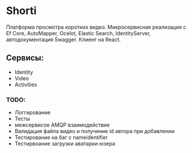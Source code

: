 # Shorti
Платформа просмотра коротких видео. Микросервисная реализация с Ef Core, AutoMapper, Ocelot, Elastic Search, IdentityServer, автодокументация Swagger. Клиент на React.

## Сервисы:
* Identity
* Video
* Activities

### TODO:
* Логгирование
* Тесты
* межсервисое AMQP взаимодействие
* Валидация файла видео и получение id автора при добавлении
* Тестирование на баг с nameidentifier
* Тестирвоание загрузки аватарки юзера